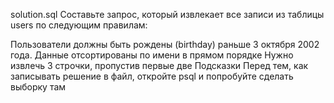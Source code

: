 solution.sql
Составьте запрос, который извлекает все записи из таблицы users по следующим правилам:

Пользователи должны быть рождены (birthday) раньше 3 октября 2002 года.
Данные отсортированы по имени в прямом порядке
Нужно извлечь 3 строчки, пропустив первые две
Подсказки
Перед тем, как записывать решение в файл, откройте psql и попробуйте сделать выборку там
